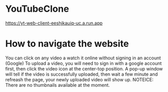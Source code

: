 # YouTubeClone
https://yt-web-client-eeshjkauiq-uc.a.run.app

# How to navigate the website
You can click on any video a watch it online without signing in an account (Google)
To upload a video, you will need to sign in with a google account first, then click the video icon at the center-top position.
A pop-up window will tell if the video is successfully uploaded, then wait a few minute and refreash the page, your newly uploaded video will show up.
NOTEICE: There are no thumbnails available at the moment.
